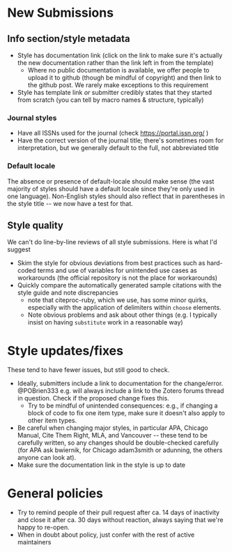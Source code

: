 # New Submissions

## Info section/style metadata
- Style has documentation link (click on the link to make sure it's actually the new documentation rather than the link left in from the template)
  - Where no public documentation is available, we offer people to upload it to github (though be mindful of copyright) and then link to the github post. We rarely make exceptions to this requirement
- Style has template link _or_ submitter credibly states that they started from scratch (you can tell by macro names & structure, typically)

### Journal styles 
  - Have all ISSNs used for the journal (check https://portal.issn.org/ )
  - Have the correct version of the journal title; there's sometimes room for interpretation, but we generally default to the full, not abbreviated title
 
### Default locale
The absence or presence of default-locale should make sense (the vast majority of styles should have a default locale since they're only used in one language). Non-English styles should also reflect that in parentheses in the style title -- we now have a test for that.

## Style quality
We can't do line-by-line reviews of all style submissions. Here is what I'd suggest
- Skim the style for obvious deviations from best practices such as hard-coded terms and use of variables for unintended use cases as workarounds (the official repository is not the place for workarounds)
- Quickly compare the automatically generated sample citations with the style guide and note discrepancies
  - note that citeproc-ruby, which we use, has some minor quirks, especially with the application of delimiters within `choose` elements.
  - Note obvious problems and ask about other things (e.g. I typically insist on having `substitute` work in a reasonable way)

# Style updates/fixes

These tend to have fewer issues, but still good to check.
- Ideally, submitters include a link to documentation for the change/error. @POBrien333 e.g. will always include a link to the Zotero forums thread in question. Check if the proposed change fixes this. 
  - Try to be mindful of unintended consequences: e.g., if changing a block of code to fix one item type, make sure it doesn't also apply to other item types.
- Be careful when changing major styles, in particular APA, Chicago Manual, Cite Them Right, MLA, and Vancouver -- these tend to be carefully written, so any changes should be double-checked carefully (for APA ask bwiernik, for Chicago adam3smith or adunning, the others anyone can look at).
- Make sure the documentation link in the style is up to date

# General policies

- Try to remind people of their pull request after ca. 14 days of inactivity and close it after ca. 30 days without reaction, always saying that we're happy to re-open.
- When in doubt about policy, just confer with the rest of active maintainers
